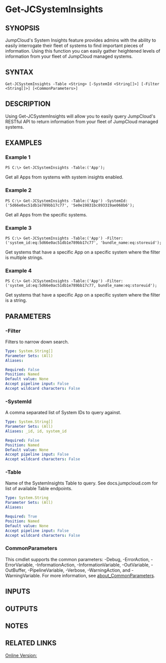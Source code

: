 # Get-JCSystemInsights

## SYNOPSIS
JumpCloud's System Insights feature provides admins with the ability to easily interrogate their fleet of systems to find important pieces of information.
Using this function you can easily gather heightened levels of information from your fleet of JumpCloud managed systems.

## SYNTAX

```
Get-JCSystemInsights -Table <String> [-SystemId <String[]>] [-Filter <String[]>] [<CommonParameters>]
```

## DESCRIPTION
Using Get-JCSystemInsights will allow you to easily query JumpCloud's RESTful API to return information from your fleet of JumpCloud managed systems.

## EXAMPLES

### Example 1
```
PS C:\> Get-JCSystemInsights -Table:('App');
```

Get all Apps from systems with system insights enabled.

### Example 2
```
PS C:\> Get-JCSystemInsights -Table:('App') -SystemId:('5d66e0ac51db1e789bb17c77', '5e0e19831bc893319ae068b6');
```

Get all Apps from the specific systems.

### Example 3
```
PS C:\> Get-JCSystemInsights -Table:('App') -Filter:('system_id:eq:5d66e0ac51db1e789bb17c77', 'bundle_name:eq:storeuid');
```

Get systems that have a specific App on a specific system where the filter is multiple strings.

### Example 4
```
PS C:\> Get-JCSystemInsights -Table:('App') -Filter:('system_id:eq:5d66e0ac51db1e789bb17c77, bundle_name:eq:storeuid');
```

Get systems that have a specific App on a specific system where the filter is a string.

## PARAMETERS

### -Filter
Filters to narrow down search.

```yaml
Type: System.String[]
Parameter Sets: (All)
Aliases:

Required: False
Position: Named
Default value: None
Accept pipeline input: False
Accept wildcard characters: False
```

### -SystemId
A comma separated list of System IDs to query against.

```yaml
Type: System.String[]
Parameter Sets: (All)
Aliases: _id, id, system_id

Required: False
Position: Named
Default value: None
Accept pipeline input: False
Accept wildcard characters: False
```

### -Table
Name of the SystemInsights Table to query. See docs.jumpcloud.com for list of available Table endpoints.

```yaml
Type: System.String
Parameter Sets: (All)
Aliases:

Required: True
Position: Named
Default value: None
Accept pipeline input: False
Accept wildcard characters: False
```

### CommonParameters
This cmdlet supports the common parameters: -Debug, -ErrorAction, -ErrorVariable, -InformationAction, -InformationVariable, -OutVariable, -OutBuffer, -PipelineVariable, -Verbose, -WarningAction, and -WarningVariable. For more information, see [about_CommonParameters](http://go.microsoft.com/fwlink/?LinkID=113216).

## INPUTS

## OUTPUTS

## NOTES

## RELATED LINKS

[Online Version:](https://github.com/TheJumpCloud/support/wiki/Get-JCSystemInsights)

